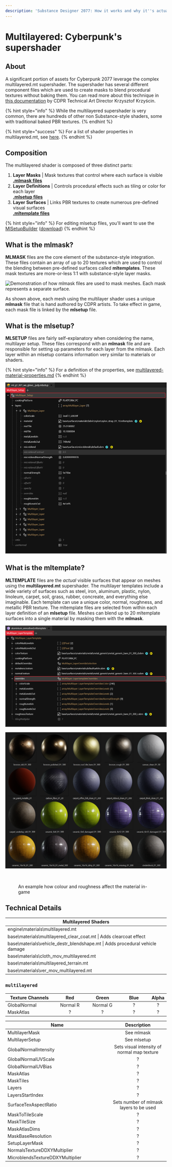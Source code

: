 ```yaml
---
description: 'Substance Designer 2077: How it works and why it''s actually super'
---
```


# Multilayered: Cyberpunk's supershader

## About

A significant portion of assets for Cyberpunk 2077 leverage the complex multilayered.mt supershader. The supershader has several different component files which are used to create masks to blend procedural textures without baking them. You can read more about this technique in [this documentation](https://magazine.substance3d.com/cyberpunk-2077-a-world-full-of-substance/) by CDPR Technical Art Director Krzysztof Krzyścin.

{% hint style="info" %}
While the multilayered supershader is very common, there are hundreds of other non Substance-style shaders, some with traditional baked PBR textures.
{% endhint %}

{% hint style="success" %}
For a list of shader properties in multilayered.mt, see [here](multilayered-material-properties.md).
{% endhint %}

## Composition

The multilayered shader is composed of three distinct parts:

1. **Layer Masks** | Mask textures that control where each surface is visible\
   [**.mlmask files**](./#what-is-the-mlmask)
2. **Layer Definitions** | Controls procedural effects such as tiling or color for each layer\
   [**.mlsetup files**](./#what-is-the-mlsetup)
3. **Layer Surfaces** | Links PBR textures to create numerous pre-defined visual surfaces\
   [**.mltemplate files**](./#what-is-the-mltemplate)

{% hint style="info" %}
For editing mlsetup files, you'll want to use the [MlSetupBuilder](../../modding-tools/mlsetup-builder/) ([download](https://github.com/Neurolinked/MlsetupBuilder))
{% endhint %}

## What is the mlmask?

**MLMASK** files are the core element of the substance-style integration. These files contain an array of up to 20 textures which are used to control the blending between pre-defined surfaces called **mltemplates**. These mask textures are more-or-less 1:1 with substance-style layer masks.

![Demonstration of how mlmask files are used to mask meshes. Each mask represents a separate surface.](../../../.gitbook/assets/mlmask\_demo.gif)

As shown above, each mesh using the multilayer shader uses a unique **mlmask** file that is hand authored by CDPR artists. To take effect in game, each mask file is linked by the **mlsetup** file.

## What is the mlsetup?

**MLSETUP** files are fairly self-explanatory when considering the name, multilayer setup. These files correspond with an **mlmask** file and are responsible for setting up parameters for each layer from the mlmask. Each layer within an mlsetup contains information very similar to materials or shaders.

{% hint style="info" %}
For a definition of the properties, see [multilayered-material-properties.md](multilayered-material-properties.md "mention")
{% endhint %}

![File structure of mlsetup viewed with WolvenKit](<../../../.gitbook/assets/MLSETUP example.png>)

## What is the mltemplate?

**MLTEMPLATE** files are the _actual_ visible surfaces that appear on meshes using the **multilayered.mt** supershader. The multilayer templates include a wide variety of surfaces such as steel, iron, aluminum, plastic, nylon, linoleum, carpet, soil, grass, rubber, concreate, and everything else imaginable. Each template can use a unique color, normal, roughness, and metallic PBR texture. The mltemplate files are selected from within each layer definition of an **mlsetup** file. Meshes can blend up to 20 mltemplate surfaces into a single material by masking them with the **mlmask**.

![File structure of mltemplate viewed with WolvenKit](<../../../.gitbook/assets/MLTEMPLATE example.png>)

![A sample preview of some materials created by mltemplate files](<../../../.gitbook/assets/MLTEMPLATE previews.png>)

<figure><img src="../../../.gitbook/assets/multilayered_properties_roughness.png" alt=""><figcaption><p>An example how colour and roughness affect the material in-game</p></figcaption></figure>

## Technical Details

| Multilayered Shaders                                                             |
| -------------------------------------------------------------------------------- |
| engine\materials\multilayered.mt                                                 |
| base\materials\multilayered\_clear\_coat.mt  \|  Adds clearcoat effect           |
| base\materials\vehicle\_destr\_blendshape.mt  \|  Adds procedural vehicle damage |
| base\materials\cloth\_mov\_multilayered.mt                                       |
| base\materials\multilayered\_terrain.mt                                          |
| base\materials\ver\_mov\_multilayered.mt                                         |

### `multilayered`

<table><thead><tr><th width="192">Texture Channels</th><th width="139" align="center">Red</th><th width="134" align="center">Green</th><th width="146" align="center">Blue</th><th align="center">Alpha</th></tr></thead><tbody><tr><td>GlobalNormal</td><td align="center">Normal R</td><td align="center">Normal G</td><td align="center">?</td><td align="center">?</td></tr><tr><td>MaskAtlas</td><td align="center">?</td><td align="center">?</td><td align="center">?</td><td align="center">?</td></tr></tbody></table>

<table><thead><tr><th width="310">Name</th><th align="center">Description</th></tr></thead><tbody><tr><td>MultilayerMask</td><td align="center">See mlmask</td></tr><tr><td>MultilayerSetup</td><td align="center">See mlsetup</td></tr><tr><td>GlobalNormalIntensity</td><td align="center">Sets visual intensity of normal map texture</td></tr><tr><td>GlobalNormalUVScale</td><td align="center">?</td></tr><tr><td>GlobalNormalUVBias</td><td align="center">?</td></tr><tr><td>MaskAtlas</td><td align="center">?</td></tr><tr><td>MaskTiles</td><td align="center">?</td></tr><tr><td>Layers</td><td align="center">?</td></tr><tr><td>LayersStartIndex</td><td align="center">?</td></tr><tr><td>SurfaceTexAspectRatio</td><td align="center">Sets number of mlmask layers to be used</td></tr><tr><td>MaskToTileScale</td><td align="center">?</td></tr><tr><td>MaskTileSize</td><td align="center">?</td></tr><tr><td>MaskAtlasDims</td><td align="center">?</td></tr><tr><td>MaskBaseResolution</td><td align="center">?</td></tr><tr><td>SetupLayerMask</td><td align="center">?</td></tr><tr><td>NormalsTextureDDXYMultiplier</td><td align="center">?</td></tr><tr><td>MicroblendsTextureDDXYMultiplier</td><td align="center">?</td></tr></tbody></table>

##
